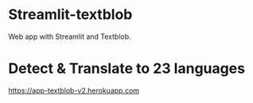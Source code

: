 # Streamlit-textblob
Web app with Streamlit and Textblob.
# Detect & Translate to 23 languages
https://app-textblob-v2.herokuapp.com

